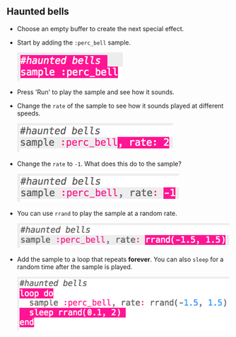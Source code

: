 ## Haunted bells

+ Choose an empty buffer to create the next special effect.

+ Start by adding the `:perc_bell` sample.
    
    ![captura de pantalla](images/effects-bells-sample.png)

+ Press 'Run' to play the sample and see how it sounds.

+ Change the `rate` of the sample to see how it sounds played at different speeds.
    
    ![screenshot](images/effects-bells-rate-high.png)

+ Change the `rate` to `-1`. What does this do to the sample?
    
    ![screenshot](images/effects-bells-rate-negative.png)

+ You can use `rrand` to play the sample at a random rate.
    
    ![captura de pantalla](images/effects-bells-rate-random.png)

+ Add the sample to a loop that repeats **forever**. You can also `sleep` for a random time after the sample is played.
    
    ![captura de pantalla](images/effects-bells-repeat-random.png)